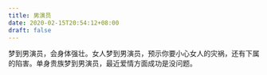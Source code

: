```yaml
---
title: 男演员
date: 2020-02-15T20:54:12+08:00
draft: false
---
```


梦到男演员，会身体强壮。女人梦到男演员，预示你要小心女人的灾祸，还有下属的陷害。单身贵族梦到男演员，最近爱情方面成功是没问题。